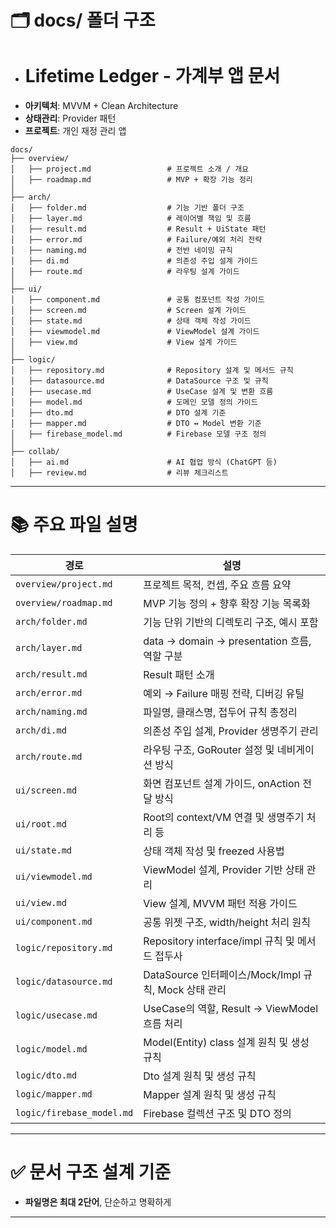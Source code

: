# 🗂️️ docs/ 폴더 구조

+ # Lifetime Ledger - 가계부 앱 문서
+ **아키텍처**: MVVM + Clean Architecture
+ **상태관리**: Provider 패턴
+ **프로젝트**: 개인 재정 관리 앱

```
docs/
├── overview/
│   ├── project.md                 # 프로젝트 소개 / 개요
│   ├── roadmap.md                 # MVP + 확장 기능 정리
│
├── arch/
│   ├── folder.md                  # 기능 기반 폴더 구조
│   ├── layer.md                   # 레이어별 책임 및 흐름
│   ├── result.md                  # Result + UiState 패턴
│   ├── error.md                   # Failure/예외 처리 전략
│   ├── naming.md                  # 전반 네이밍 규칙
│   ├── di.md                      # 의존성 주입 설계 가이드
│   ├── route.md                   # 라우팅 설계 가이드
│
├── ui/
│   ├── component.md               # 공통 컴포넌트 작성 가이드
│   ├── screen.md                  # Screen 설계 가이드
│   ├── state.md                   # 상태 객체 작성 가이드
│   ├── viewmodel.md               # ViewModel 설계 가이드 
│   ├── view.md                    # View 설계 가이드 
│
├── logic/
│   ├── repository.md              # Repository 설계 및 메서드 규칙
│   ├── datasource.md              # DataSource 구조 및 규칙
│   ├── usecase.md                 # UseCase 설계 및 변환 흐름
│   ├── model.md                   # 도메인 모델 정의 가이드
│   ├── dto.md                     # DTO 설계 기준
│   ├── mapper.md                  # DTO ↔ Model 변환 기준
│   ├── firebase_model.md          # Firebase 모델 구조 정의
│
├── collab/
│   ├── ai.md                      # AI 협업 방식 (ChatGPT 등)
│   ├── review.md                  # 리뷰 체크리스트

```

---

# 📚 주요 파일 설명

| 경로                    | 설명                                     |
|-----------------------|----------------------------------------|
| `overview/project.md` | 프로젝트 목적, 컨셉, 주요 흐름 요약                  |
| `overview/roadmap.md` | MVP 기능 정의 + 향후 확장 기능 목록화               |
| `arch/folder.md`      | 기능 단위 기반의 디렉토리 구조, 예시 포함               |
| `arch/layer.md`       | data → domain → presentation 흐름, 역할 구분 |
| `arch/result.md`      | Result 패턴 소개                           |
| `arch/error.md`       | 예외 → Failure 매핑 전략, 디버깅 유틸             |
| `arch/naming.md`      | 파일명, 클래스명, 접두어 규칙 총정리                  |
| `arch/di.md`          | 의존성 주입 설계, Provider 생명주기 관리            |
| `arch/route.md`       | 라우팅 구조, GoRouter 설정 및 네비게이션 방식        |
| `ui/screen.md`        | 화면 컴포넌트 설계 가이드, onAction 전달 방식         |
| `ui/root.md`          | Root의 context/VM 연결 및 생명주기 처리 등        |
| `ui/state.md`         | 상태 객체 작성 및 freezed 사용법               |
| `ui/viewmodel.md`     | ViewModel 설계, Provider 기반 상태 관리         |
| `ui/view.md`          | View 설계, MVVM 패턴 적용 가이드               |
| `ui/component.md`     | 공통 위젯 구조, width/height 처리 원칙           |
| `logic/repository.md` | Repository interface/impl 규칙 및 메서드 접두사 |
| `logic/datasource.md` | DataSource 인터페이스/Mock/Impl 규칙, Mock 상태 관리 |
| `logic/usecase.md`    | UseCase의 역할, Result → ViewModel 흐름 처리     |
| `logic/model.md`      | Model(Entity) class 설계 원칙 및 생성 규칙      |
| `logic/dto.md`        | Dto 설계 원칙 및 생성 규칙                      |
| `logic/mapper.md`     | Mapper 설계 원칙 및 생성 규칙                   |
| `logic/firebase_model.md` | Firebase 컬렉션 구조 및 DTO 정의             |

---

# ✅ 문서 구조 설계 기준

- **파일명은 최대 2단어**, 단순하고 명확하게

---

